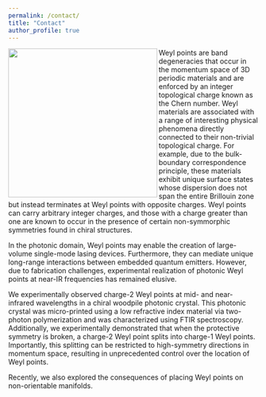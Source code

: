```yaml
---
permalink: /contact/
title: "Contact"
author_profile: true
---
```


<img align="left" src="https://raw.githubusercontent.com/sachin4594/svaidya.github.io/master/images/MIT.png" width="300" />

Weyl points are band degeneracies that occur in the momentum space of 3D periodic materials and are enforced by an integer topological charge known as the Chern number. Weyl materials are associated with a range of interesting physical phenomena directly connected to their non-trivial topological charge. For example, due to the bulk-boundary correspondence principle, these materials exhibit unique surface states whose dispersion does not span the entire Brillouin zone but instead terminates at Weyl points with opposite charges. Weyl points can carry arbitrary integer charges, and those with a charge greater than one are known to occur in the presence of certain non-symmorphic symmetries found in chiral structures.

In the photonic domain, Weyl points may enable the creation of large-volume single-mode lasing devices. Furthermore, they can mediate unique long-range interactions between embedded quantum emitters. However, due to fabrication challenges, experimental realization of photonic Weyl points at near-IR frequencies has remained elusive.

We experimentally observed charge-2 Weyl points at mid- and near-infrared wavelengths in a chiral woodpile photonic crystal. This photonic crystal was micro-printed using a low refractive index material via two-photon polymerization and was characterized using FTIR spectroscopy. Additionally, we experimentally demonstrated that when the protective symmetry is broken, a charge-2 Weyl point splits into charge-1 Weyl points. Importantly, this splitting can be restricted to high-symmetry directions in momentum space, resulting in unprecedented control over the location of Weyl points.

Recently, we also explored the consequences of placing Weyl points on non-orientable manifolds.

